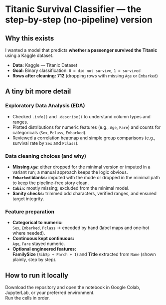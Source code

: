 # Titanic Survival Classifier — the step-by-step (no-pipeline) version

## Why this exists 
I wanted a model that predicts **whether a passenger survived the Titanic** using a Kaggle dataset.

- **Data:** Kaggle — Titanic Dataset
- **Goal:** Binary classification: `0 = did not survive`, `1 = survived`  
- **Rows after cleaning:** **712**  (dropping rows with missing `Age` or `Embarked`)

## A tiny bit more detail

### Exploratory Data Analysis (EDA)
- Checked `.info()` and `.describe()` to understand column types and ranges.  
- Plotted distributions for numeric features (e.g., `Age`, `Fare`) and counts for categoricals (`Sex`, `Pclass`, `Embarked`).  
- Reviewed a correlation heatmap and simple group comparisons (e.g., survival rate by `Sex` and `Pclass`).

### Data cleaning choices (and why)
- **Missing `Age`:** either dropped for the minimal version or imputed in a variant run; a manual approach keeps the logic obvious.  
- **`Embarked` blanks:** imputed with the mode or dropped in the minimal path to keep the pipeline-free story clean.  
- **`Cabin`:** mostly missing; excluded from the minimal model.  
- **Sanity checks:** trimmed odd characters, verified ranges, and ensured target integrity.

### Feature preparation
- **Categorical to numeric:**  
  `Sex`, `Embarked`, `Pclass` → encoded by hand (label maps and one‑hot where needed).  
- **Continuous kept continuous:**  
  `Age`, `Fare` stayed numeric.  
- **Optional engineered features:**  
  **FamilySize** (`SibSp + Parch + 1`) and **Title** extracted from `Name` (shown plainly, step by step).


## How to run it locally
Download the repository and open the notebook in Google Colab, JupyterLab, or your preferred environment.  
Run the cells in order.